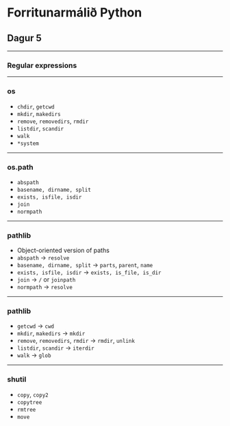Forritunarmálið Python
======================

Dagur 5
-------

---

### Regular expressions

---

### os

* `chdir`, `getcwd`
* `mkdir`, `makedirs`
* `remove`, `removedirs`, `rmdir`
* `listdir`, `scandir`
* `walk`
* `*system`

---

### os.path

* `abspath`
* `basename, dirname, split`
* `exists, isfile, isdir`
* `join`
* `normpath`

---

### pathlib

* Object-oriented version of paths
* `abspath` -> `resolve`
* `basename, dirname, split` -> `parts`, `parent`, `name`
* `exists, isfile, isdir` -> `exists, is_file, is_dir`
* `join` -> `/` or `joinpath`
* `normpath` -> `resolve`

---

### pathlib

* `getcwd` -> `cwd`
* `mkdir`, `makedirs` -> `mkdir`
* `remove`, `removedirs`, `rmdir` -> `rmdir`, `unlink`
* `listdir`, `scandir` -> `iterdir`
* `walk` -> `glob`

---

### shutil

* `copy`, `copy2`
* `copytree`
* `rmtree`
* `move`

